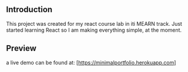 ## Introduction

This project was created for my react course lab in iti MEARN track. Just started learning React so I am making everything simple, at the moment.

## Preview
a live demo can be found at:
[https://minimalportfolio.herokuapp.com]

